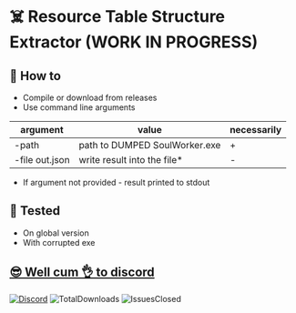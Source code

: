 # ☠️ Resource Table Structure Extractor (WORK IN PROGRESS)

## 👀 How to

- Compile or download from releases
- Use command line arguments

| argument       | value                         | necessarily |
| -------------- | ----------------------------- | ----------- |
| -path          | path to DUMPED SoulWorker.exe |      +      |
| -file out.json | write result into the file*   |      -      |

* If argument not provided - result printed to stdout

## 💪 Tested

- On global version
- With corrupted exe

## [😎 Well cum 👌 to discord](http://discord.gg/SequFJP)

[![Discord](https://img.shields.io/discord/606442027873206292?style=for-the-badge)](http://discord.gg/SequFJP)
![TotalDownloads](https://img.shields.io/github/downloads/SpaceAfterYou/SoulWorker.ResStructureExtractor/total?style=for-the-badge)
![IssuesClosed](https://img.shields.io/github/issues-closed-raw/SpaceAfterYou/SoulWorker.ResStructureExtractor?style=for-the-badge)
